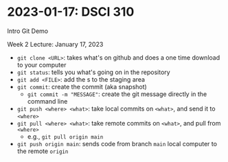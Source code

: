 # 2023-01-17: DSCI 310
Intro Git Demo

Week 2 Lecture: January 17, 2023

- `git clone <URL>`: takes what's on github and does a one time download to your computer
- `git status`: tells you what's going on in the repository
- `git add <FILE>`: add the <FILE>s to the staging area
- `git commit`: create the commit (aka snapshot)
    - `git commit -m "MESSAGE"`: create the git message directly in the command line
- `git push <where> <what>`: take local commits on `<what>`, and send it to `<where>`
- `git pull <where> <what>`: take remote commits on `<what>`, and pull from `<where>`
    - e.g., `git pull origin main`
- `git push origin main`: sends code from branch `main` local computer to the remote `origin`

